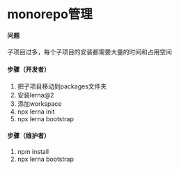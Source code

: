 # monorepo管理

#### 问题
子项目过多，每个子项目的安装都需要大量的时间和占用空间

#### 步骤（开发者）

1. 把子项目移动到packages文件夹
2. 安装lerna@2
3. 添加workspace
4. npx lerna init
5. npx lerna bootstrap
  
#### 步骤（维护者）

1. npm install
2. npx lerna bootstrap